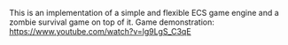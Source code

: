 This is an implementation of a simple and flexible ECS game engine and a zombie survival game on top of it.
Game demonstration: https://www.youtube.com/watch?v=lg9LgS_C3qE